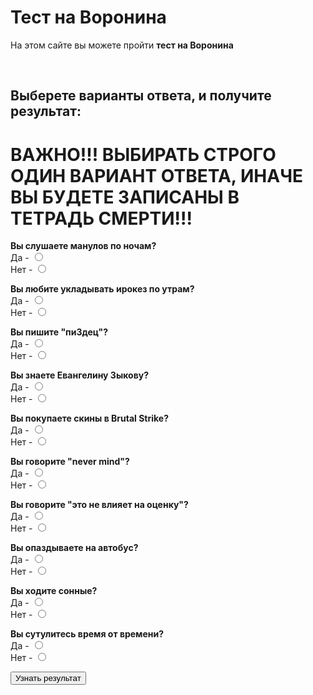 <html>
<head>
		<title>Тест на Воронина</title>
		<meta charset="utf-8">	
		<link rel="stylesheet" href="main.css"/>
		<link rel="preconnect" href="https://fonts.googleapis.com">
		<link rel="preconnect" href="https://fonts.gstatic.com" crossorigin>
		<link href="https://fonts.googleapis.com/css2?family=Comfortaa&display=swap" rel="stylesheet">
</head>
<body>
	<h1 class="title">Тест на Воронина</h1>
	<p class="title">На этом сайте вы можете пройти <b>тест на Воронина</b></p>
	<br>
	<h2 class="title">Выберете варианты ответа, и получите результат:</h2>
 	<h1 class="title">ВАЖНО!!! ВЫБИРАТЬ СТРОГО ОДИН ВАРИАНТ ОТВЕТА, ИНАЧЕ ВЫ БУДЕТЕ ЗАПИСАНЫ В ТЕТРАДЬ СМЕРТИ!!!</h1>
	<p class="text"><b>Вы слушаете манулов по ночам?</b><br>Да - <input type="radio" name="name1" id="n1" value="1"><br> Нет - <input name="name1" type="radio" id="n2" value="0"> </p>
	<p class="text"><b>Вы любите укладывать ирокез по утрам?</b><br>Да - <input type="radio" id="n3" value="1" name="name2"><br> Нет - <input type="radio" id="n4" value="0" name="name2"> </p>
	<p class="text"><b>Вы пишите "пи3дец"?</b><br>Да - <input type="radio" name="name3" id="n1" value="1"><br> Нет - <input name="name3" type="radio" id="n2" value="0"> </p>
	<p class="text"><b>Вы знаете Евангелину Зыкову?</b><br>Да - <input type="radio" name="name4" id="n1" value="1"><br> Нет - <input name="name4" type="radio" id="n2" value="0"> </p>
	<p class="text"><b>Вы покупаете скины в Brutal Strike?</b><br>Да - <input type="radio" name="name5" id="n1" value="1"><br> Нет - <input name="name5" type="radio" id="n2" value="0"> 
	<p class="text"><b>Вы говорите "never mind"?</b><br>Да - <input type="radio" name="name6" id="n1" value="1"><br> Нет - <input name="name6" type="radio" id="n2" value="0"> </p>
	<p class="text"><b>Вы говорите "это не влияет на оценку"?</b><br>Да - <input type="radio" name="name7" id="n1" value="1"><br> Нет - <input name="name7" type="radio" id="n2" value="0"> </p>
	<p class="text"><b>Вы опаздываете на автобус?</b><br>Да - <input type="radio" name="name8" id="n1" value="1"><br> Нет - <input name="name8" type="radio" id="n2" value="0"> 
	<p class="text"><b>Вы ходите сонные?</b><br>Да - <input type="radio" name="name9" id="n1" value="1"><br> Нет - <input name="name9" type="radio" id="n2" value="0"> </p>
	<p class="text"><b>Вы сутулитесь время от времени?</b><br>Да - <input type="radio" name="name10" id="n1" value="1"><br> Нет - <input name="name10" type="radio" id="n2" value="0"> </p>
	<button class="btn1">Узнать результат</button> 
  	<br>
	<script src="main.js"></script>	
	<center>
	<div class="text">
	<div class="out1" id="out"></div>
	</div>
	</center>
</body>
</html>
